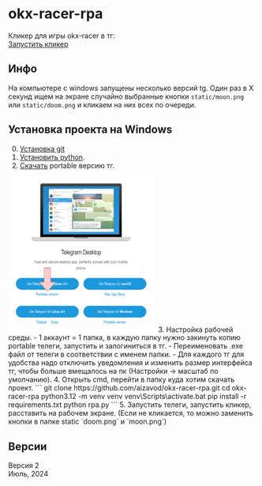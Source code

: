 # okx-racer-rpa
Кликер для игры okx-racer в тг:   
[Запустить кликер](https://t.me/OKX_official_bot/OKX_Racer?startapp=linkCode_65748275)

## Инфо   
На компьютере с windows запущены несколько версий tg. Один раз в X секунд ищем на экране случайно выбранные кнопки `static/moon.png` или `static/doom.png` и кликаем на них всех по очереди.

## Установка проекта на Windows
0. [Установка git](https://git-scm.com/download/win/)    
1. [Установить python](https://docs.python.org/3/using/windows.html).    
2. [Скачать](https://desktop.telegram.org/) portable версию тг.      
<img src="./static/for_readme/image.png" width="300" />    
3. Настройка рабочей среды.     
    - 1 аккаунт = 1 папка, в каждую папку нужно закинуть копию portable телеги, запустить и залогиниться в тг.     
    - Переименовать .exe файл от телеги в соответствии с именем папки. 
    - Для каждого тг для удобства надо отключить уведомления и изменить размер интерфейса тг, чтобы больше вмещалось на пк (Настройки -> масштаб по умолчанию).    
4. Открыть cmd, перейти в папку куда хотим скачать проект.    
```
git clone https://github.com/aizavod/okx-racer-rpa.git
cd okx-racer-rpa
python3.12 -m venv venv
venv\Scripts\activate.bat
pip install -r requirements.txt
python rpa.py
```
5. Запустить телеги, запустить кликер, расставить на рабочем экране. (Если не кликается, то можно заменить кнопки в папке static `doom.png` и `moon.png`)


## Версии
Версия 2    
Июль, 2024